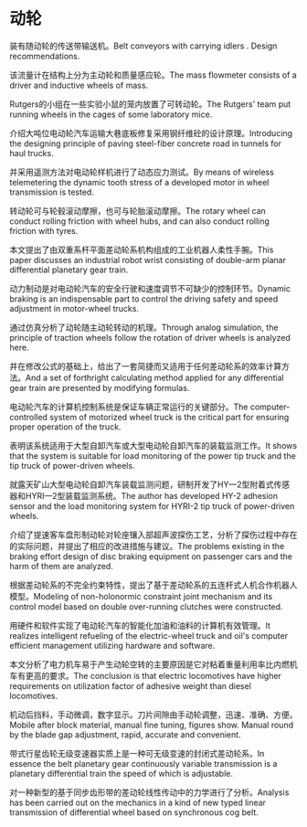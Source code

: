 # 动轮

<p><span class="chinese">装有随动轮的传送带输送机。</span><span class="english">Belt conveyors with carrying idlers . Design recommendations.</span></p>

<p><span class="chinese">该流量计在结构上分为主动轮和质量感应轮。</span><span class="english">The mass flowmeter consists of a driver and inductive wheels of mass.</span></p>

<p><span class="chinese">Rutgers的小组在一些实验小鼠的笼内放置了可转动轮。</span><span class="english">The Rutgers' team put running wheels in the cages of some laboratory mice.</span></p>

<p><span class="chinese">介绍大吨位电动轮汽车运输大巷底板修复采用钢纤维砼的设计原理。</span><span class="english">Introducing the designing principle of paving steel-fiber concrete road in tunnels for haul trucks.</span></p>

<p><span class="chinese">并采用遥测方法对电动轮样机进行了动态应力测试。</span><span class="english">By means of wireless telemetering the dynamic tooth stress of a developed motor in wheel transmission is tested.</span></p>

<p><span class="chinese">转动轮可与轮毂滚动摩擦，也可与轮胎滚动摩擦。</span><span class="english">The rotary wheel can conduct rolling friction with wheel hubs, and can also conduct rolling friction with tyres.</span></p>

<p><span class="chinese">本文提出了由双重系杆平面差动轮系机构组成的工业机器人柔性手腕。</span><span class="english">This paper discusses an industrial robot wrist consisting of double-arm planar differential planetary gear train.</span></p>

<p><span class="chinese">动力制动是对电动轮汽车的安全行驶和速度调节不可缺少的控制环节。</span><span class="english">Dynamic braking is an indispensable part to control the driving safety and speed adjustment in motor-wheel trucks.</span></p>

<p><span class="chinese">通过仿真分析了动轮随主动轮转动的机理。</span><span class="english">Through analog simulation, the principle of traction wheels follow the rotation of driver wheels is analyzed here.</span></p>

<p><span class="chinese">井在修改公式的基础上，给出了一套简捷而又适用于任何差动轮系的效率计算方法。</span><span class="english">And a set of forthright calculating method applied for any differential gear train are presented by modifying formulas.</span></p>

<p><span class="chinese">电动轮汽车的计算机控制系统是保证车辆正常运行的关键部分。</span><span class="english">The computer-controlled system of motorized wheel truck is the critical part for ensuring proper operation of the truck.</span></p>

<p><span class="chinese">表明该系统适用于大型自卸汽车或大型电动轮自卸汽车的装载监测工作。</span><span class="english">It shows that the system is suitable for load monitoring of the power tip truck and the tip truck of power-driven wheels.</span></p>

<p><span class="chinese">就露天矿山大型电动轮自卸汽车装载监测问题，研制开发了HY—2型附着式传感器和HYRI—2型装载监测系统。</span><span class="english">The author has developed HY-2 adhesion sensor and the load monitoring system for HYRI-2 tip truck of power-driven wheels.</span></p>

<p><span class="chinese">介绍了提速客车盘形制动轮对轮座镶入部超声波探伤工艺，分析了探伤过程中存在的实际问题，并提出了相应的改进措施与建议。</span><span class="english">The problems existing in the braking effort design of disc braking equipment on passenger cars and the harm of them are analyzed.</span></p>

<p><span class="chinese">根据差动轮系的不完全约束特性，提出了基于差动轮系的五连杆式人机合作机器人模型。</span><span class="english">Modeling of non-holonormic constraint joint mechanism and its control model based on double over-running clutches were constructed.</span></p>

<p><span class="chinese">用硬件和软件实现了电动轮汽车的智能化加油和油料的计算机有效管理。</span><span class="english">It realizes intelligent refueling of the electric-wheel truck and oil's computer efficient management utilizing hardware and software.</span></p>

<p><span class="chinese">本文分析了电力机车易于产生动轮空转的主要原因是它对粘着重量利用率比内燃机车有更高的要求。</span><span class="english">The conclusion is that electric locomotives have higher requirements on utilization factor of adhesive weight than diesel locomotives.</span></p>

<p><span class="chinese">机动后挡料，手动微调，数字显示。刀片间隙由手动轮调整，迅速、准确、方便。</span><span class="english">Mobile after block material, manual fine tuning, figures show. Manual round by the blade gap adjustment, rapid, accurate and convenient.</span></p>

<p><span class="chinese">带式行星齿轮无级变速器实质上是一种可无级变速的封闭式差动轮系。</span><span class="english">In essence the belt planetary gear continuously variable transmission is a planetary differential train the speed of which is adjustable.</span></p>

<p><span class="chinese">对一种新型的基于同步齿形带的差动轮线性传动中的力学进行了分析。</span><span class="english">Analysis has been carried out on the mechanics in a kind of new typed linear transmission of differential wheel based on synchronous cog belt.</span></p>

